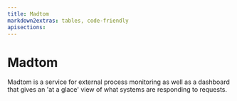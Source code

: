 ```yaml
---
title: Madtom
markdown2extras: tables, code-friendly
apisections:
---
```

<!--
    This Source Code Form is subject to the terms of the Mozilla Public
    License, v. 2.0. If a copy of the MPL was not distributed with this
    file, You can obtain one at http://mozilla.org/MPL/2.0/.
-->

<!--
    Copyright 2020 Joyent, Inc.
-->

# Madtom

Madtom is a service for external process monitoring as well as a dashboard that
gives an 'at a glace' view of what systems are responding to requests.
